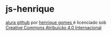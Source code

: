 # js-henrique

<p xmlns:cc="http://creativecommons.org/ns#" xmlns:dct="http://purl.org/dc/terms/"><a property="dct:title" rel="cc:attributionURL" href="https://henriquegomes03.github.io/js-henrique/">alura github</a> por <a rel="cc:attributionURL dct:creator" property="cc:attributionName" href="https://github.com/Henriquegomes03">henrique gomes </a> é licenciado sob <a href="https://creativecommons.org/licenses/by/4.0/?ref=chooser-v1" target="_blank" rel="license noopener noreferrer" style="display:inline-block;">Creative Commons Atribuição 4.0 Internacional<img estilo="altura:22px!importante;margem-esquerda:3px;alinhamento-vertical:texto-inferior;" src="https://mirrors.creativecommons.org/presskit/icons/cc.svg?ref=chooser-v1" alt=""><img estilo="altura:22px!importante;margem-esquerda:3px;alinhamento-vertical:texto-inferior;" src="https://mirrors.creativecommons.org/presskit/icons/by.svg?ref=chooser-v1" alt=""></a></p>
